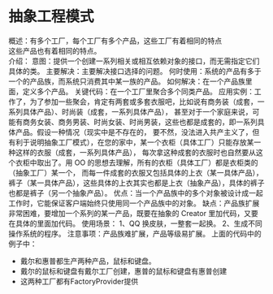 # 抽象工程模式
概述：有多个工厂，每个工厂有多个产品，这些工厂有着相同的特点  
这些产品也有着相同的特点。  
介绍：
意图：提供一个创建一系列相关或相互依赖对象的接口，而无需指定它们具体的类。
主要解决：主要解决接口选择的问题。
何时使用：系统的产品有多于一个的产品族，而系统只消费其中某一族的产品。
如何解决：在一个产品族里面，定义多个产品。
关键代码：在一个工厂里聚合多个同类产品。
应用实例：工作了，为了参加一些聚会，肯定有两套或多套衣服吧，比如说有商务装（成套，一系列具体产品）、时尚装（成套，一系列具体产品），
甚至对于一个家庭来说，可能有商务女装、商务男装、时尚女装、时尚男装，这些也都是成套的，即一系列具体产品。假设一种情况（现实中是不存在的，
要不然，没法进入共产主义了，但有利于说明抽象工厂模式），在您的家中，某一个衣柜（具体工厂）只能存放某一种这样的衣服（成套，一系列具体产品），
每次拿这种成套的衣服时也自然要从这个衣柜中取出了。用 OO 的思想去理解，所有的衣柜（具体工厂）都是衣柜类的（抽象工厂）某一个，
而每一件成套的衣服又包括具体的上衣（某一具体产品），裤子（某一具体产品），这些具体的上衣其实也都是上衣（抽象产品），具体的裤子也都是裤子（另一个抽象产品）。
优点：当一个产品族中的多个对象被设计成一起工作时，它能保证客户端始终只使用同一个产品族中的对象。
缺点：产品族扩展非常困难，要增加一个系列的某一产品，既要在抽象的 Creator 里加代码，又要在具体的里面加代码。
使用场景： 1、QQ 换皮肤，一整套一起换。 2、生成不同操作系统的程序。
注意事项：产品族难扩展，产品等级易扩展。
上面的代码中的例子中：
- 戴尔和惠普都生产两种产品，鼠标和键盘。
- 戴尔的鼠标和键盘有戴尔工厂创建，惠普的鼠标和键盘有惠普创建
- 这两种工厂都有FactoryProvider提供
